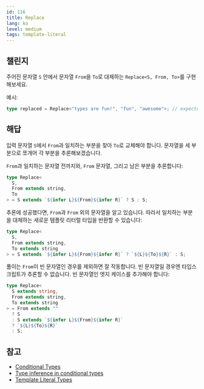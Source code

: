 ```yaml
---
id: 116
title: Replace
lang: ko
level: medium
tags: template-literal
---
```


## 챌린지

주어진 문자열 `S` 안에서 문자열 `From`을 `To`로 대체하는 `Replace<S, From, To>`를 구현해보세요.

예시:

```ts
type replaced = Replace<"types are fun!", "fun", "awesome">; // expected to be 'types are awesome!'
```

## 해답

입력 문자열 `S`에서 `From`과 일치하는 부분을 찾아 `To`로 교체해야 합니다.
문자열을 세 부분으로 쪼개어 각 부분을 추론해보겠습니다.

`From`과 일치하는 문자열 전까지와, `From` 문자열, 그리고 남은 부분을 추론합니다:

```ts
type Replace<
  S,
  From extends string,
  To
> = S extends `${infer L}${From}${infer R}` ? S : S;
```

추론에 성공했다면, `From`과 `From` 외의 문자열을 알고 있습니다.
따라서 일치하는 부분을 대체하는 새로운 템플릿 리터럴 타입을 반환할 수 있습니다:

```ts
type Replace<
  S,
  From extends string,
  To extends string
> = S extends `${infer L}${From}${infer R}` ? `${L}${To}${R}` : S;
```

풀이는 `From`이 빈 문자열인 경우를 제외하면 잘 작동합니다.
빈 문자열일 경우엔 타입스크립트가 추론할 수 없습니다.
빈 문자열인 엣지 케이스를 추가해야 합니다:

```ts
type Replace<
  S extends string,
  From extends string,
  To extends string
> = From extends ""
  ? S
  : S extends `${infer L}${From}${infer R}`
  ? `${L}${To}${R}`
  : S;
```

## 참고

- [Conditional Types](https://www.typescriptlang.org/docs/handbook/2/conditional-types.html)
- [Type inference in conditional types](https://www.typescriptlang.org/docs/handbook/2/conditional-types.html#inferring-within-conditional-types)
- [Template Literal Types](https://www.typescriptlang.org/docs/handbook/release-notes/typescript-4-1.html#template-literal-types)
